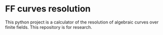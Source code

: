 # FF curves resolution

This python project is a calculator of the resolution of algebraic curves over finite fields. This repository is for research.
